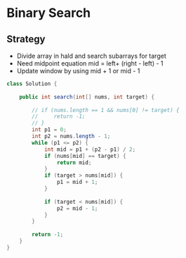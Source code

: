 # Binary Search

## Strategy

* Divide array in hald and search subarrays for target
* Need midpoint equation mid = left+ (right - left) - 1
* Update window by using mid + 1 or mid - 1

```java
class Solution {
    
    public int search(int[] nums, int target) {
        
        // if (nums.length == 1 && nums[0] != target) {
        //     return -1;
        // }
        int p1 = 0;
        int p2 = nums.length - 1;
        while (p1 <= p2) {
            int mid = p1 + (p2 - p1) / 2;
            if (nums[mid] == target) {
                return mid;
            }
            if (target > nums[mid]) {
                p1 = mid + 1;
            }
        
            if (target < nums[mid]) {
                p2 = mid - 1;
            }
        }
        
        return -1;
    }
}
```

```java
```
